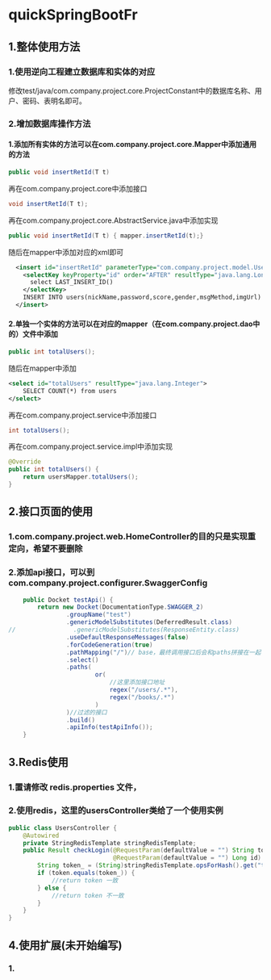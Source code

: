 # quickSpringBootFr

## 1.整体使用方法
### 1.使用逆向工程建立数据库和实体的对应
修改test/java/com.company.project.core.ProjectConstant中的数据库名称、用户、密码、表明名即可。

### 2.增加数据库操作方法
#### 1.添加所有实体的方法可以在com.company.project.core.Mapper中添加通用的方法
```java
public void insertRetId(T t)
```
再在com.company.project.core中添加接口
```java
void insertRetId(T t);
```
再在com.company.project.core.AbstractService.java中添加实现
```java
public void insertRetId(T t) { mapper.insertRetId(t);}
```
随后在mapper中添加对应的xml即可
```xml
  <insert id="insertRetId" parameterType="com.company.project.model.Users">
    <selectKey keyProperty="id" order="AFTER" resultType="java.lang.Long">
      select LAST_INSERT_ID()
    </selectKey>
    INSERT INTO users(nickName,password,score,gender,msgMethod,imgUrl) VALUES(#{nickname},#{password},#{score},#{gender},#{msgmethod},#{imgurl})
  </insert>
```
#### 2.单独一个实体的方法可以在对应的mapper（在com.company.project.dao中的）文件中添加
```java
public int totalUsers();
```
随后在mapper中添加
```xml
<select id="totalUsers" resultType="java.lang.Integer">
    SELECT COUNT(*) from users
</select>
```
再在com.company.project.service中添加接口
```java
int totalUsers();
```
再在com.company.project.service.impl中添加实现
```java
@Override
public int totalUsers() {
    return usersMapper.totalUsers();
}
```

## 2.接口页面的使用
### 1.com.company.project.web.HomeController的目的只是实现重定向，希望不要删除
### 2.添加api接口，可以到com.company.project.configurer.SwaggerConfig
```java
    public Docket testApi() {
        return new Docket(DocumentationType.SWAGGER_2)
                .groupName("test")
                .genericModelSubstitutes(DeferredResult.class)
//                .genericModelSubstitutes(ResponseEntity.class)
                .useDefaultResponseMessages(false)
                .forCodeGeneration(true)
                .pathMapping("/")// base，最终调用接口后会和paths拼接在一起
                .select()
                .paths(
                        or(
                            //这里添加接口地址
                            regex("/users/.*"),
                            regex("/books/.*")
                        )
                )//过滤的接口
                .build()
                .apiInfo(testApiInfo());
    }
```

## 3.Redis使用
### 1.置请修改 redis.properties 文件，
### 2.使用redis，这里的usersController类给了一个使用实例
```java
public class UsersController {
    @Autowired
    private StringRedisTemplate stringRedisTemplate;
    public Result checkLogin(@RequestParam(defaultValue = "") String token,
                             @RequestParam(defaultValue = "") Long id) {
        String token_ = (String)stringRedisTemplate.opsForHash().get("token",id.toString());
        if (token.equals(token_)) {
            //return token 一致
        } else {
            //return token 不一致
        }
    }
}
```

## 4.使用扩展(未开始编写)
### 1.